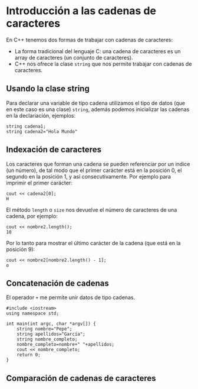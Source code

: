 # Introducción a las cadenas de caracteres

En C++ tenemos dos formas de trabajar con cadenas de caracteres:

* La forma tradicional del lenguaje C: una cadena de caracteres es un array de caracteres (un conjunto de caracteres).
* C++ nos ofrece la clase `string` que nos permite trabajar con cadenas de caracteres.

## Usando la clase string

Para declarar una variable de tipo cadena utilizamos el tipo de datos (que en este caso es una clase) `string`, además podemos inicializar las cadenas en la declariación, ejemplos:

    string cadena1;
    string cadena2="Hola Mundo"

## Indexación de caracteres

Los caracteres que forman una cadena se pueden referenciar por un indice (un número), de tal modo que el primer carácter está en la posición 0, el segundo en la posición 1, y así consecutivamente. Por ejemplo para imprimir el primer carácter:

    cout << cadena2[0];
    H

El método `length` o `size` nos devuelve el número de caracteres de una cadena, por ejemplo:

    cout << nombre2.length();
    10

Por lo tanto para mostrar el último carácter de la cadena (que está en la posición 9):

    cout << nombre2[nombre2.length() - 1];
    o

## Concatenación de cadenas

El operador `+` me permite unir datos de tipo cadenas.

    #include <iostream>
    using namespace std;

    int main(int argc, char *argv[]) {
    	string nombre="Pepe";
    	string apellidos="García";
    	string nombre_completo;
    	nombre_completo=nombre+" "+apellidos;
    	cout << nombre_completo;
    	return 0;
    }

## Comparación de cadenas de caracteres

